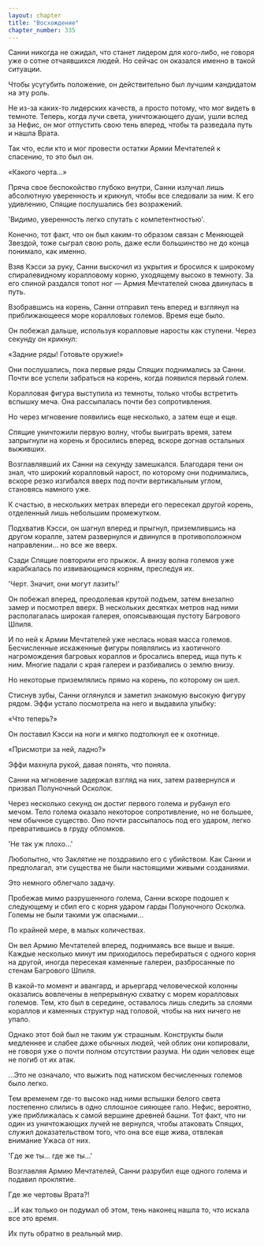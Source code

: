 ```yaml
---
layout: chapter
title: "Восхождение"
chapter_number: 335
---
```


Санни никогда не ожидал, что станет лидером для кого-либо, не говоря уже о сотне отчаявшихся людей. Но сейчас он оказался именно в такой ситуации.

Чтобы усугубить положение, он действительно был лучшим кандидатом на эту роль.

Не из-за каких-то лидерских качеств, а просто потому, что мог видеть в темноте. Теперь, когда лучи света, уничтожающего души, ушли вслед за Нефис, он мог отпустить свою тень вперед, чтобы та разведала путь и нашла Врата.

Так что, если кто и мог провести остатки Армии Мечтателей к спасению, то это был он.

«Какого черта...»

Пряча свое беспокойство глубоко внутри, Санни излучал лишь абсолютную уверенность и крикнул, чтобы все следовали за ним. К его удивлению, Спящие послушались без возражений.

'Видимо, уверенность легко спутать с компетентностью'.

Конечно, тот факт, что он был каким-то образом связан с Меняющей Звездой, тоже сыграл свою роль, даже если большинство не до конца понимало, как именно.

Взяв Кэсси за руку, Санни выскочил из укрытия и бросился к широкому спиралевидному коралловому корню, уходящему высоко в темноту. За его спиной раздался топот ног — Армия Мечтателей снова двинулась в путь.

Взобравшись на корень, Санни отправил тень вперед и взглянул на приближающееся море коралловых големов. Время еще было.

Он побежал дальше, используя коралловые наросты как ступени. Через секунду он крикнул:

«Задние ряды! Готовьте оружие!»

Они послушались, пока первые ряды Спящих поднимались за Санни. Почти все успели забраться на корень, когда появился первый голем.

Коралловая фигура выступила из темноты, только чтобы встретить вспышку меча. Она рассыпалась почти без сопротивления.

Но через мгновение появились еще несколько, а затем еще и еще.

Спящие уничтожили первую волну, чтобы выиграть время, затем запрыгнули на корень и бросились вперед, вскоре догнав остальных выживших.

Возглавлявший их Санни на секунду замешкался. Благодаря тени он знал, что широкий коралловый нарост, по которому они поднимались, вскоре резко изгибался вверх под почти вертикальным углом, становясь намного уже.

К счастью, в нескольких метрах впереди его пересекал другой корень, отделенный лишь небольшим промежутком.

Подхватив Кэсси, он шагнул вперед и прыгнул, приземлившись на другом коралле, затем развернулся и двинулся в противоположном направлении... но все же вверх.

Сзади Спящие повторили его прыжок. А внизу волна големов уже карабкалась по извивающимся корням, преследуя их.

'Черт. Значит, они могут лазить!'

Он побежал вперед, преодолевая крутой подъем, затем внезапно замер и посмотрел вверх. В нескольких десятках метров над ними располагалась широкая галерея, опоясывающая пустоту Багрового Шпиля.

И по ней к Армии Мечтателей уже неслась новая масса големов. Бесчисленные искаженные фигуры появлялись из хаотичного нагромождения багровых кораллов и бросались вперед, ища путь к ним. Многие падали с края галереи и разбивались о землю внизу.

Но некоторые приземлялись прямо на корень, по которому он шел.

Стиснув зубы, Санни оглянулся и заметил знакомую высокую фигуру рядом. Эффи устало посмотрела на него и выдавила улыбку:

«Что теперь?»

Он поставил Кэсси на ноги и мягко подтолкнул ее к охотнице.

«Присмотри за ней, ладно?»

Эффи махнула рукой, давая понять, что поняла.

Санни на мгновение задержал взгляд на них, затем развернулся и призвал Полуночный Осколок.

Через несколько секунд он достиг первого голема и рубанул его мечом. Тело голема оказало некоторое сопротивление, но не большее, чем обычное существо. Оно почти рассыпалось под его ударом, легко превратившись в груду обломков.

'Не так уж плохо…'

Любопытно, что Заклятие не поздравило его с убийством. Как Санни и предполагал, эти существа не были настоящими живыми созданиями.

Это немного облегчало задачу.

Пробежав мимо разрушенного голема, Санни вскоре подошел к следующему и сбил его с корня ударом гарды Полуночного Осколка. Големы не были такими уж опасными...

По крайней мере, в малых количествах.

Он вел Армию Мечтателей вперед, поднимаясь все выше и выше. Каждые несколько минут им приходилось перебираться с одного корня на другой, иногда пересекая каменные галереи, разбросанные по стенам Багрового Шпиля.

В какой-то момент и авангард, и арьергард человеческой колонны оказались вовлечены в непрерывную схватку с морем коралловых големов. Тем, кто был в середине, оставалось лишь следить за слоями кораллов и каменных структур над головой, чтобы на них ничего не упало.

Однако этот бой был не таким уж страшным. Конструкты были медленнее и слабее даже обычных людей, чей облик они копировали, не говоря уже о почти полном отсутствии разума. Ни один человек еще не погиб от их атак.

...Это не означало, что выжить под натиском бесчисленных големов было легко.

Тем временем где-то высоко над ними вспышки белого света постепенно слились в одно сплошное сияющее гало. Нефис, вероятно, уже приближалась к самой вершине древней башни. Тот факт, что ни один из уничтожающих лучей не вернулся, чтобы атаковать Спящих, служил доказательством того, что она все еще жива, отвлекая внимание Ужаса от них.

'Где же ты... где же ты…'

Возглавляя Армию Мечтателей, Санни разрубил еще одного голема и подавил проклятие.

Где же чертовы Врата?!

...И как только он подумал об этом, тень наконец нашла то, что искала все это время.

Их путь обратно в реальный мир.